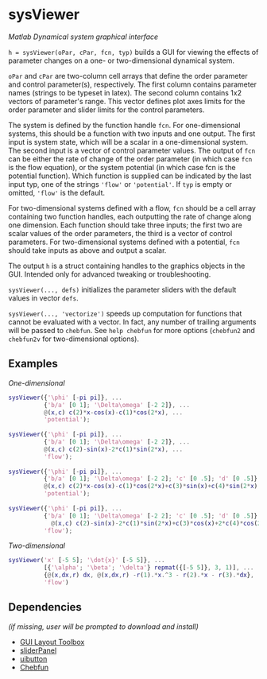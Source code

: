 sysViewer
=====

*Matlab Dynamical system graphical interface*

`h = sysViewer(oPar, cPar, fcn, typ)` builds a GUI for viewing the effects of parameter changes on a one- or two-dimensional dynamical system. 
  
`oPar` and `cPar` are two-column cell arrays that define the order parameter and control parameter(s), respectively. The first column contains parameter names (strings to be typeset in latex). The second column contains 1x2 vectors of parameter's range. This vector defines plot axes limits for the order parameter and slider limits for the control parameters. 
  
The system is defined by the function handle `fcn`. For one-dimensional systems, this should be a function with two inputs and one output. The first input is system state, which will be a scalar in a one-dimensional system. The second input is a vector of control parameter values. The output of `fcn` can be either the rate of change of the order parameter (in which case `fcn` is the flow equation), or the system  potential (in which case fcn is the potential function). Which function is supplied can be indicated by the last input typ, one of the strings  `'flow'` or `'potential'`. If `typ` is empty or omitted, `'flow'` is the default. 
  
For two-dimensional systems defined with a flow, `fcn` should be a cell array containing two function handles, each outputting the rate of change along one dimension. Each function should take three inputs; the first two are scalar values of the order parameters, the third is a vector of control parameters. For two-dimensional systems defined with a potential, `fcn` should take inputs as above and output a scalar. 
  
The output `h` is a struct containing handles to the graphics objects in the GUI. Intended only for advanced tweaking or troubleshooting. 
  
`sysViewer(..., defs)` initializes the parameter sliders with the default values in vector `defs`. 
  
`sysViewer(..., 'vectorize')` speeds up computation for functions that cannot be evaluated with a vector. In fact, any number of trailing arguments will be passed to `chebfun`. See `help chebfun` for more options (`chebfun2` and `chebfun2v` for two-dimensional options). 
  
Examples
------ 

*One-dimensional*

```matlab
sysViewer({'\phi' [-pi pi]}, ... 
          {'b/a' [0 1]; '\Delta\omega' [-2 2]}, ... 
          @(x,c) c(2)*x-cos(x)-c(1)*cos(2*x), ... 
          'potential'); 
  
sysViewer({'\phi' [-pi pi]}, ... 
          {'b/a' [0 1]; '\Delta\omega' [-2 2]}, ... 
          @(x,c) c(2)-sin(x)-2*c(1)*sin(2*x), ... 
          'flow'); 
  
sysViewer({'\phi' [-pi pi]}, ... 
          {'b/a' [0 1]; '\Delta\omega' [-2 2]; 'c' [0 .5]; 'd' [0 .5]}, ... 
          @(x,c) c(2)*x-cos(x)-c(1)*cos(2*x)+c(3)*sin(x)+c(4)*sin(2*x), ... 
          'potential'); 
  
sysViewer({'\phi' [-pi pi]}, ... 
          {'b/a' [0 1]; '\Delta\omega' [-2 2]; 'c' [0 .5]; 'd' [0 .5]}, ... 
            @(x,c) c(2)-sin(x)-2*c(1)*sin(2*x)+c(3)*cos(x)+2*c(4)*cos(2*x), ... 
          'flow'); 
```

*Two-dimensional*

```matlab
sysViewer('x' [-5 5]; '\dot{x}' [-5 5]}, ... 
          [{'\alpha'; '\beta'; '\delta'} repmat({[-5 5]}, 3, 1)], ... 
          {@(x,dx,r) dx, @(x,dx,r) -r(1).*x.^3 - r(2).*x - r(3).*dx}, ... 
          'flow') 
```

Dependencies
-----

*(if missing, user will be prompted to download and install)*

  * [GUI Layout Toolbox](http://www.mathworks.com/matlabcentral/fileexchange/27758-gui-layout-toolbox)
  * [sliderPanel](http://www.mathworks.com/matlabcentral/fileexchange/13845-sliderpanel)
  * [uibutton](http://www.mathworks.com/matlabcentral/fileexchange/10743-uibutton-gui-pushbuttons-with-better-labels)
  * [Chebfun](http://www2.maths.ox.ac.uk/chebfun/)

